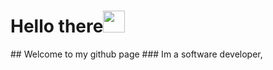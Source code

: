 <h1 >Hello there<img src="[https://media.giphy.com/media/hvRJCLFzcasrR4ia7z/giphy.gif](https://tenor.com/view/hello-gif-24408873)" width="35"></h1>
## Welcome to my github page
### Im a software developer, 
<!--
**1n0ne/1n0ne** is a ✨ _special_ ✨ repository because its `README.md` (this file) appears on your GitHub profile.
https://tenor.com/view/quby-high-five-wave-pentol-qubysani-gif-19935273
Here are some ideas to get you started:

- 🔭 I’m currently working on ...
- 🌱 I’m currently learning ...
- 👯 I’m looking to collaborate on ...
- 🤔 I’m looking for help with ...
- 💬 Ask me about ...
- 📫 How to reach me: ...
- 😄 Pronouns: ...
- ⚡ Fun fact: ...
-->
